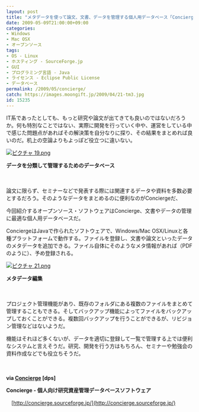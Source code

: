 ```yaml
---
layout: post
title: "メタデータを使って論文、文書、データを管理する個人用データベース「Concierge」"
date: 2009-05-09T21:00:00+09:00
categories:
- Windows
- Mac OSX
- オープンソース
tags: 
- OS - Linux
- ホスティング - SourceForge.jp
- GUI
- プログラミング言語 - Java
- ライセンス - Eclipse Public License
- データベース
permalink: /2009/05/concierge/
catch: https://images.moongift.jp/2009/04/21-tm3.jpg
id: 15235
---
```

IT系であったとしても、もっと研究や論文が出てきても良いのではないだろうか。何も特別なことではない、実際に開発を行っていく中や、運営をしている中で感じた問題点があればその解決策を自分なりに探り、その結果をまとめれば良いのだ。机上の空論よりもよっぽど役立つに違いない。

  

[![ピクチャ 19.png](https://images.moongift.jp/2009/04/19-tm1.jpg)](https://images.moongift.jp/2009/04/192.png)

  

**データを分類して管理するためのデータベース**

  

　

  

論文に限らず、セミナーなどで発表する際には関連するデータや資料を多数必要とするだろう。そのようなデータをまとめるのに便利なのがConciergeだ、

  

今回紹介するオープンソース・ソフトウェアはConcierge、文書やデータの管理に最適な個人用データベースだ。

  
<!--more-->

ConciergeはJavaで作られたソフトウェアで、Windows/Mac OSX/Linuxと各種プラットフォームで動作する。ファイルを登録し、文書や論文といったデータのメタデータを追加できる。ファイル自体にそのようなメタ情報があれば（PDFのように）、予め登録される。

  

[![ピクチャ 21.png](https://images.moongift.jp/2009/04/21-tm3.jpg)](https://images.moongift.jp/2009/04/213.png)  
  
**メタデータ編集**

  

　

  

プロジェクト管理機能があり、既存のフォルダにある複数のファイルをまとめて管理することもできる。そしてバックアップ機能によってファイルをバックアップしておくことができる。複数回バックアップを行うことができるが、リビジョン管理などはないようだ。

  

機能はそれほど多くないが、データを適切に登録して一覧で管理する上では便利なシステムと言えそうだ。研究、開発を行う方はもちろん、セミナーや勉強会の資料作成などでも役立ちそうだ。

  

　

  

**via [Concierge](http://dpsmac.com/1120) [dps]**

  

**Concierge - 個人向け研究資産管理データベースソフトウェア**  
  
　[http://concierge.sourceforge.jp/](http://concierge.sourceforge.jp/)

  
